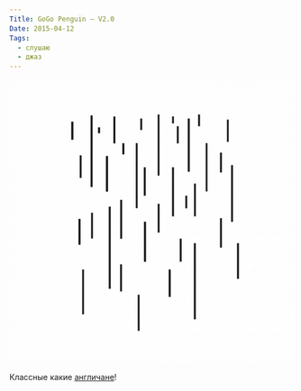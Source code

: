 ```yaml
---
Title: GoGo Penguin — V2.0
Date: 2015-04-12
Tags:
  - слушаю
  - джаз
---
```


![gogopenguin-v2.jpg](images/gogopenguin-v2.jpg)

Классные какие [англичане](https://itunes.apple.com/ru/album/v2.0/id793673808?l=en)!